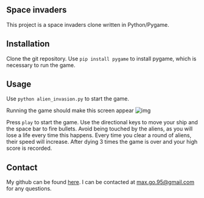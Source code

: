## Space invaders


This project is a space invaders clone written in Python/Pygame.


## Installation

Clone the git repository. Use `pip install pygame` to install pygame, which is necessary to run the game.


## Usage

Use `python alien_invasion.py` to start the game.

Running the game should make this screen appear
![img](https://res.cloudinary.com/theplugselect/image/upload/v1625282492/2021-07-02_22_19_05-settings.py_-_space_invaders_-_Visual_Studio_Code_m1fvjr.jpg)


Press `play` to start the game. Use the directional keys to move your ship and the space bar to fire bullets. Avoid being touched by the aliens, as you will lose a life every time this happens. Every time you clear a round of aliens, their speed will increase. 
After dying 3 times the game is over and your high score is recorded.

## Contact 

My github can be found [here](github.com/smg061). I can be contacted at max.go.95@gmail.com for any questions.

